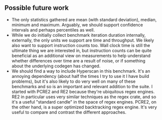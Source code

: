## Possible future work

* The only statistics gathered are mean (with standard deviation), median,
minimum and maximum. Arguably, we should support confidence intervals and
perhaps percentiles as well.
* While we do initially collect benchmark iteration duration internally,
externally, the only units we support are time and throughput. We likely also
want to support instruction counts too. Wall clock time is still the ultimate
thing we are interested in, but instruction counts can be quite beneficial as
an additional view on measurements to help understand whether differences over
time are a result of noise, or if something about the underlying codegen has
changed.
* We should find a way to include Hyperscan in this benchmark. It's an annoying
dependency (about half the times I try to use it I have build problems), but
it's also likely to do very well on many of these benchmarks and so is an
important and relevant addition to the suite. I started with PCRE2 and RE2
because they're ubiquitous regex engines. RE2 in particular uses very similar
techniques as the regex crate, and so it's a useful "standard candle" in the
space of regex engines. PCRE2, on the other hand, is a super optimized
backtracking regex engine. It's very useful to compare and contrast the
different approaches.
